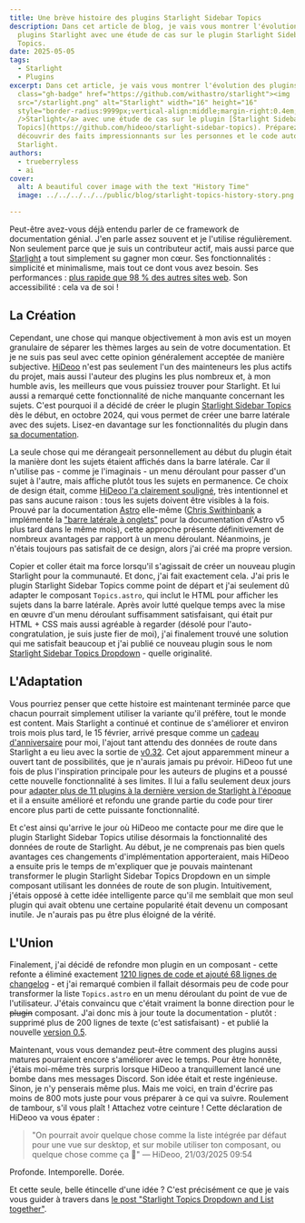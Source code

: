 ```yaml
---
title: Une brève histoire des plugins Starlight Sidebar Topics
description: Dans cet article de blog, je vais vous montrer l'évolution des
  plugins Starlight avec une étude de cas sur le plugin Starlight Sidebar
  Topics.
date: 2025-05-05
tags:
  - Starlight
  - Plugins
excerpt: Dans cet article, je vais vous montrer l'évolution des plugins <a
  class="gh-badge" href="https://github.com/withastro/starlight"><img
  src="/starlight.png" alt="Starlight" width="16" height="16"
  style="border-radius:9999px;vertical-align:middle;margin-right:0.4em;"
  />Starlight</a> avec une étude de cas sur le plugin [Starlight Sidebar
  Topics](https://github.com/hideoo/starlight-sidebar-topics). Préparez-vous à
  découvrir des faits impressionnants sur les personnes et le code autour de
  Starlight.
authors:
  - trueberryless
  - ai
cover:
  alt: A beautiful cover image with the text "History Time"
  image: ../../../../../public/blog/starlight-topics-history-story.png

---
```


Peut-être avez-vous déjà entendu parler de ce framework de documentation génial. J'en parle assez souvent et je l'utilise régulièrement. Non seulement parce que je suis un contributeur actif, mais aussi parce que [Starlight](https://starlight.astro.build) a tout simplement su gagner mon cœur. Ses fonctionnalités : simplicité et minimalisme, mais tout ce dont vous avez besoin. Ses performances : [plus rapide que 98 % des autres sites web](https://www.websitecarbon.com/website/starlight-astro-build-getting-started/). Son accessibilité : cela va de soi !

## La Création

Cependant, une chose qui manque objectivement à mon avis est un moyen granulaire de séparer les thèmes larges au sein de votre documentation. Et je ne suis pas seul avec cette opinion généralement acceptée de manière subjective. [HiDeoo](https://github.com/HiDeoo) n'est pas seulement l'un des mainteneurs les plus actifs du projet, mais aussi l'auteur des plugins les plus nombreux et, à mon humble avis, les meilleurs que vous puissiez trouver pour Starlight. Et lui aussi a remarqué cette fonctionnalité de niche manquante concernant les sujets. C'est pourquoi il a décidé de créer le plugin [Starlight Sidebar Topics](https://github.com/hideoo/starlight-sidebar-topics) dès le début, en octobre 2024, qui vous permet de créer une barre latérale avec des sujets. Lisez-en davantage sur les fonctionnalités du plugin dans [sa documentation](https://starlight-sidebar-topics.netlify.app/).

La seule chose qui me dérangeait personnellement au début du plugin était la manière dont les sujets étaient affichés dans la barre latérale. Car il n'utilise pas - comme je l'imaginais - un menu déroulant pour passer d'un sujet à l'autre, mais affiche plutôt tous les sujets en permanence. Ce choix de design était, comme [HiDeoo l'a clairement souligné](https://github.com/HiDeoo/starlight-sidebar-topics/issues/2#issuecomment-2410196392), très intentionnel et pas sans aucune raison : tous les sujets doivent être visibles à la fois. Prouvé par la documentation [Astro](https://github.com/withastro) elle-même ([Chris Swithinbank](https://github.com/delucis) a implémenté la ["barre latérale à onglets"](https://github.com/withastro/docs/pull/9890) pour la documentation d'Astro v5 plus tard dans le même mois), cette approche présente définitivement de nombreux avantages par rapport à un menu déroulant. Néanmoins, je n'étais toujours pas satisfait de ce design, alors j'ai créé ma propre version.

Copier et coller était ma force lorsqu'il s'agissait de créer un nouveau plugin Starlight pour la communauté. Et donc, j'ai fait exactement cela. J'ai pris le plugin Starlight Sidebar Topics comme point de départ et j'ai seulement dû adapter le composant `Topics.astro`, qui inclut le HTML pour afficher les sujets dans la barre latérale. Après avoir lutté quelque temps avec la mise en œuvre d'un menu déroulant suffisamment satisfaisant, qui était pur HTML + CSS mais aussi agréable à regarder (désolé pour l'auto-congratulation, je suis juste fier de moi), j'ai finalement trouvé une solution qui me satisfait beaucoup et j'ai publié ce nouveau plugin sous le nom [Starlight Sidebar Topics Dropdown](https://github.com/trueberryless-org/starlight-sidebar-topics-dropdown) - quelle originalité.

## L'Adaptation

Vous pourriez penser que cette histoire est maintenant terminée parce que chacun pourrait simplement utiliser la variante qu'il préfère, tout le monde est content. Mais Starlight a continué et continue de s'améliorer et environ trois mois plus tard, le 15 février, arrivé presque comme un [cadeau d'anniversaire](https://trueberryless.org/work/20th-birthday/) pour moi, l'ajout tant attendu des données de route dans Starlight a eu lieu avec la sortie de [v0.32](https://github.com/withastro/starlight/releases/tag/@astrojs/starlight@0.32.0). Cet ajout apparemment mineur a ouvert tant de possibilités, que je n'aurais jamais pu prévoir. HiDeoo fut une fois de plus l'inspiration principale pour les auteurs de plugins et a poussé cette nouvelle fonctionnalité à ses limites. Il lui a fallu seulement deux jours pour [adapter plus de 11 plugins à la dernière version de Starlight à l'époque](https://bsky.app/profile/hideoo.dev/post/3liffpudc5c2b) et il a ensuite amélioré et refondu une grande partie du code pour tirer encore plus parti de cette puissante fonctionnalité.

Et c'est ainsi qu'arrive le jour où HiDeoo me contacte pour me dire que le plugin Starlight Sidebar Topics utilise désormais la fonctionnalité des données de route de Starlight. Au début, je ne comprenais pas bien quels avantages ces changements d'implémentation apporteraient, mais HiDeoo a ensuite pris le temps de m'expliquer que je pouvais maintenant transformer le plugin Starlight Sidebar Topics Dropdown en un simple composant utilisant les données de route de son plugin. Intuitivement, j'étais opposé à cette idée intelligente parce qu'il me semblait que mon seul plugin qui avait obtenu une certaine popularité était devenu un composant inutile. Je n'aurais pas pu être plus éloigné de la vérité.

## L'Union

Finalement, j'ai décidé de refondre mon plugin en un composant - cette refonte a éliminé exactement [1210 lignes de code et ajouté 68 lignes de changelog](https://github.com/trueberryless-org/starlight-sidebar-topics-dropdown/pull/40) - et j'ai remarqué combien il fallait désormais peu de code pour transformer la liste `Topics.astro` en un menu déroulant du point de vue de l'utilisateur. J'étais convaincu que c'était vraiment la bonne direction pour le ~~plugin~~ composant. J'ai donc mis à jour toute la documentation - plutôt : supprimé plus de 200 lignes de texte (c'est satisfaisant) - et publié la nouvelle [version 0.5](https://github.com/trueberryless-org/starlight-sidebar-topics-dropdown/releases/tag/starlight-sidebar-topics-dropdown%400.5.0).

Maintenant, vous vous demandez peut-être comment des plugins aussi matures pourraient encore s'améliorer avec le temps. Pour être honnête, j'étais moi-même très surpris lorsque HiDeoo a tranquillement lancé une bombe dans mes messages Discord. Son idée était et reste ingénieuse. Sinon, je n'y penserais même plus. Mais me voici, en train d'écrire pas moins de 800 mots juste pour vous préparer à ce qui va suivre. Roulement de tambour, s'il vous plaît ! Attachez votre ceinture ! Cette déclaration de HiDeoo va vous épater :

> "On pourrait avoir quelque chose comme la liste intégrée par défaut pour une vue sur desktop, et sur mobile utiliser ton composant, ou quelque chose comme ça 🧠" — HiDeoo, 21/03/2025 09:54

Profonde. Intemporelle. Dorée.

Et cette seule, belle étincelle d'une idée ? C'est précisément ce que je vais vous guider à travers dans [le post "Starlight Topics Dropdown and List together"](../../blog/starlight-dropdown-and-list-together/).
